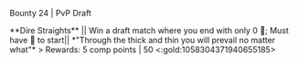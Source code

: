 Bounty 24 \| PvP Draft

\*\*Dire Straights\*\* \|\| Win a draft match where you end with only 0
:large_blue_diamond:; Must have :large_blue_diamond: to start\|\|
\*\"Through the thick and thin you will prevail no matter what\"\* \>
Rewards: 5 comp points \| 50 \<:gold:1058304371940655185\>
